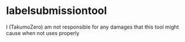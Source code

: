 # labelsubmissiontool

I (TakumoZero) am not responsible for any damages that this tool might cause when not uses properly
